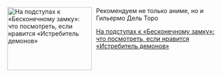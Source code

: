 <!--2025-07-24 10:19:40-->
<div class="yb">
  <div class="rss kino_teatr"><a href="https://www.kino-teatr.ru/blog/y2025/7-24/1665/" title="На подступах к «Бесконечному замку»: что посмотреть, если нравится «Истребитель демонов»"><img src="https://www.kino-teatr.ru/blog/5/6/1665/poster.jpg" width="196" height="147" align="left" hspace="5" style="margin: 0px 10px 0px 5px" alt="На подступах к «Бесконечному замку»: что посмотреть, если нравится «Истребитель демонов»"/></a>Рекомендуем не только аниме, но и Гильермо Дель Торо <p class="titl"><a href="https://www.kino-teatr.ru/blog/y2025/7-24/1665/">На подступах к «Бесконечному замку»: что посмотреть, если нравится «Истребитель демонов»</a></p></div>
</div>
